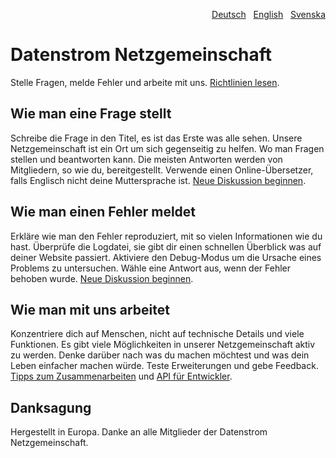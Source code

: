 <p align="right"><a href="README-de.md">Deutsch</a> &nbsp; <a href="README.md">English</a> &nbsp; <a href="README-sv.md">Svenska</a></p>

# Datenstrom Netzgemeinschaft

Stelle Fragen, melde Fehler und arbeite mit uns. [Richtlinien lesen](https://datenstrom.se/de/yellow/help/contributing-guidelines).

## Wie man eine Frage stellt

Schreibe die Frage in den Titel, es ist das Erste was alle sehen. Unsere Netzgemeinschaft ist ein Ort um sich gegenseitig zu helfen. Wo man Fragen stellen und beantworten kann. Die meisten Antworten werden von Mitgliedern, so wie du, bereitgestellt. Verwende einen Online-Übersetzer, falls Englisch nicht deine Muttersprache ist. [Neue Diskussion beginnen](https://github.com/datenstrom/community/discussions/categories/ask-a-question).

## Wie man einen Fehler meldet

Erkläre wie man den Fehler reproduziert, mit so vielen Informationen wie du hast. Überprüfe die Logdatei, sie gibt dir einen schnellen Überblick was auf deiner Website passiert. Aktiviere den Debug-Modus um die Ursache eines Problems zu untersuchen. Wähle eine Antwort aus, wenn der Fehler behoben wurde. [Neue Diskussion beginnen](https://github.com/datenstrom/community/discussions/categories/report-a-bug).

## Wie man mit uns arbeitet

Konzentriere dich auf Menschen, nicht auf technische Details und viele Funktionen. Es gibt viele Möglichkeiten in unserer Netzgemeinschaft aktiv zu werden. Denke darüber nach was du machen möchtest und was dein Leben einfacher machen würde. Teste Erweiterungen und gebe Feedback. [Tipps zum Zusammenarbeiten](https://github.com/datenstrom/community/discussions/760) und [API für Entwickler](https://datenstrom.se/de/yellow/help/api-for-developers).

## Danksagung

Hergestellt in Europa. Danke an alle Mitglieder der Datenstrom Netzgemeinschaft.
